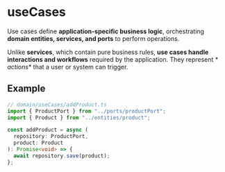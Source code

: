 # useCases

Use cases define **application-specific business logic**, orchestrating **domain
entities, services, and ports** to perform operations.

Unlike **services**, which contain pure business rules, **use cases handle
interactions and workflows** required by the application. They represent *
*actions** that a user or system can trigger.

## Example

```ts
// domain/useCases/addProduct.ts
import { ProductPort } from "../ports/productPort";
import { Product } from "../entities/product";

const addProduct = async (
  repository: ProductPort,
  product: Product
): Promise<void> => {
  await repository.save(product);
};
```
